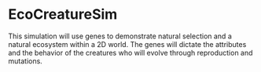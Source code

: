 # EcoCreatureSim
 
This simulation will use genes to demonstrate natural selection and a natural ecosystem within a 2D world. The genes will dictate the attributes and the behavior of the creatures who will evolve through reproduction and mutations.